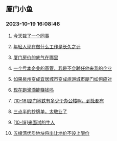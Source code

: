 ## 厦门小鱼 
### 2023-10-19 16:08:46

1. [今天裁了一个同事](http://bbs.xmfish.com/read-htm-tid-18091224.html)

2. [年轻人现在做什么工作是长久之计](http://bbs.xmfish.com/read-htm-tid-18091228.html)

3. [厦门房价的底气在哪里](http://bbs.xmfish.com/read-htm-tid-18091237.html)

4. [一个亏本企业的高管，我是不会聘任他来我的企业](http://bbs.xmfish.com/read-htm-tid-18091260.html)

5. [如果泉州变成宜居城市变成旅游城市厦门如何应对](http://bbs.xmfish.com/read-htm-tid-18091138.html)

6. [现在跑滴滴能赚钱吗](http://bbs.xmfish.com/read-htm-tid-18091223.html)

7. [[10-18]厦门地铁有多少个办公楼啊，到处都有](http://bbs.xmfish.com/read-htm-tid-18091287.html)

8. [三点半的抄牌单，太敬业了](http://bbs.xmfish.com/read-htm-tid-18091132.html)

9. [[10-19]来面试的牛人](http://bbs.xmfish.com/read-htm-tid-18091415.html)

10. [五缘湾优质地块将出让地价不设上限价](http://bbs.xmfish.com/read-htm-tid-18091173.html)

